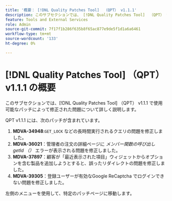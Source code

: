 ```yaml
---
title: '概要： [!DNL Quality Patches Tool]  （QPT） v1.1.1'
description: このサブセクションでは、 [!DNL Quality Patches Tool]  （QPT） v1.1.1 で使用可能なパッチによって修正された問題について詳しく説明します。
feature: Tools and External Services
role: Admin
source-git-commit: 7f17f1b286f635b8f65ac877e9de5f1d1a6a6461
workflow-type: tm+mt
source-wordcount: '133'
ht-degree: 0%

---
```


# [!DNL Quality Patches Tool] （QPT） v1.1.1 の概要

このサブセクションでは、[!DNL Quality Patches Tool] （QPT） v1.1.1 で使用可能なパッチによって修正された問題について詳しく説明します。

QPT v1.1.1 には、次のパッチが含まれています。

1. **MDVA-34948**:`GET_LOCK` などの長時間実行されるクエリの問題を修正しました。
1. **MDVA-36021**：管理者の注文の詳細ページに *メンバー関数の呼び出し getId （）* エラーが表示される問題を修正しました。
1. **MDVA-37897**：顧客が「最近表示された項目」ウィジェットからオプションを含む製品を追加しようとすると、誤ったリダイレクトの問題を修正しました。
1. **MDVA-39305**：登録ユーザーが有効なGoogle ReCaptcha でログインできない問題を修正しました。

左側のメニューを使用して、特定のパッチページに移動します。
